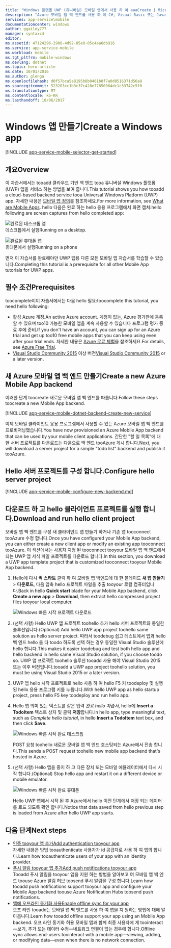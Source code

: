 ```yaml
---
title: "Windows 플랫폼 UWP (유니버설) 모바일 앱에서 사용 하 여 aaaCreate | Microsoft Docs"
description: "Azure 모바일 앱 백 엔드를 사용 하 여 C#, Visual Basic 또는 JavaScript에서 유니버설 Windows 플랫폼 (UWP) 앱 개발을 위한 시작 자습서 tooget이를 수행 합니다."
services: app-service\mobile
documentationcenter: windows
author: ggailey777
manager: syntaxc4
editor: 
ms.assetid: 47124296-2908-4d92-85e0-05c4aa6db916
ms.service: app-service-mobile
ms.workload: mobile
ms.tgt_pltfrm: mobile-windows
ms.devlang: dotnet
ms.topic: hero-article
ms.date: 10/01/2016
ms.author: glenga
ms.openlocfilehash: d0f57bca5a8195b8b0461b8f7a0d8516371d56a8
ms.sourcegitcommit: 523283cc1b3c37c428e77850964dc1c33742c5f0
ms.translationtype: MT
ms.contentlocale: ko-KR
ms.lasthandoff: 10/06/2017
---
```

# <a name="create-a-windows-app"></a><span data-ttu-id="f2745-103">Windows 앱 만들기</span><span class="sxs-lookup"><span data-stu-id="f2745-103">Create a Windows app</span></span>
[!INCLUDE [app-service-mobile-selector-get-started](../../includes/app-service-mobile-selector-get-started.md)]

## <a name="overview"></a><span data-ttu-id="f2745-104">개요</span><span class="sxs-lookup"><span data-stu-id="f2745-104">Overview</span></span>
<span data-ttu-id="f2745-105">이 자습서에서는 tooadd 클라우드 기반 백 엔드 tooa 유니버설 Windows 플랫폼 (UWP) 앱을 서비스 하는 방법을 보여 줍니다.</span><span class="sxs-lookup"><span data-stu-id="f2745-105">This tutorial shows you how tooadd a cloud-based backend service tooa Universal Windows Platform (UWP) app.</span></span> <span data-ttu-id="f2745-106">자세한 내용은 [모바일 앱 정의](app-service-mobile-value-prop.md)를 참조하세요.</span><span class="sxs-lookup"><span data-stu-id="f2745-106">For more information, see [What are Mobile Apps](app-service-mobile-value-prop.md).</span></span> <span data-ttu-id="f2745-107">hello 다음은 완료 하는 hello 응용 프로그램에서 화면 캡처:</span><span class="sxs-lookup"><span data-stu-id="f2745-107">hello following are screen captures from hello completed app:</span></span>

![완료된 데스크톱 앱](./media/app-service-mobile-windows-store-dotnet-get-started/mobile-quickstart-completed-desktop.png)   
<span data-ttu-id="f2745-109">데스크톱에서 실행</span><span class="sxs-lookup"><span data-stu-id="f2745-109">Running on a desktop.</span></span>

![완료된 휴대폰 앱](./media/app-service-mobile-windows-store-dotnet-get-started/mobile-quickstart-completed.png)  
<span data-ttu-id="f2745-111">휴대폰에서 실행</span><span class="sxs-lookup"><span data-stu-id="f2745-111">Running on a phone</span></span>

<span data-ttu-id="f2745-112">먼저 이 자습서를 완료해야만 UWP 앱용 다른 모든 모바일 앱 자습서를 학습할 수 있습니다.</span><span class="sxs-lookup"><span data-stu-id="f2745-112">Completing this tutorial is a prerequisite for all other Mobile App tutorials for UWP apps.</span></span>

## <a name="prerequisites"></a><span data-ttu-id="f2745-113">필수 조건</span><span class="sxs-lookup"><span data-stu-id="f2745-113">Prerequisites</span></span>
<span data-ttu-id="f2745-114">toocomplete이이 자습서에서는 다음 hello 필요:</span><span class="sxs-lookup"><span data-stu-id="f2745-114">toocomplete this tutorial, you need hello following:</span></span>

* <span data-ttu-id="f2745-115">활성 Azure 계정.</span><span class="sxs-lookup"><span data-stu-id="f2745-115">An active Azure account.</span></span> <span data-ttu-id="f2745-116">계정이 없는, Azure 평가판에 등록할 수 있으며 too10 가능한 모바일 앱을 계속 사용할 수 있습니다 프로그램 평가 종료 후에 준비.</span><span class="sxs-lookup"><span data-stu-id="f2745-116">If you don't have an account, you can sign up for an Azure trial and get up too10 free mobile apps that you can keep using even after your trial ends.</span></span> <span data-ttu-id="f2745-117">자세한 내용은 [Azure 무료 체험](https://azure.microsoft.com/pricing/free-trial/)을 참조하세요.</span><span class="sxs-lookup"><span data-stu-id="f2745-117">For details, see [Azure Free Trial](https://azure.microsoft.com/pricing/free-trial/).</span></span>
* <span data-ttu-id="f2745-118">[Visual Studio Community 2015] 이상 버전</span><span class="sxs-lookup"><span data-stu-id="f2745-118">[Visual Studio Community 2015] or a later version.</span></span>

## <a name="create-a-new-azure-mobile-app-backend"></a><span data-ttu-id="f2745-119">새 Azure 모바일 앱 백 엔드 만들기</span><span class="sxs-lookup"><span data-stu-id="f2745-119">Create a new Azure Mobile App backend</span></span>
<span data-ttu-id="f2745-120">이러한 단계 toocreate 새로운 모바일 앱 백 엔드를 따릅니다.</span><span class="sxs-lookup"><span data-stu-id="f2745-120">Follow these steps toocreate a new Mobile App backend.</span></span>

[!INCLUDE [app-service-mobile-dotnet-backend-create-new-service](../../includes/app-service-mobile-dotnet-backend-create-new-service.md)]

<span data-ttu-id="f2745-121">이제 모바일 클라이언트 응용 프로그램에서 사용할 수 있는 Azure 모바일 앱 백 엔드를 프로비저닝했습니다.</span><span class="sxs-lookup"><span data-stu-id="f2745-121">You have now provisioned an Azure Mobile App backend that can be used by your mobile client applications.</span></span> <span data-ttu-id="f2745-122">간단한 "할 일 목록"에 대 한 서버 프로젝트를 다운로드는 다음으로 백 엔드 tooAzure 게시 합니다.</span><span class="sxs-lookup"><span data-stu-id="f2745-122">Next, you will download a server project for a simple "todo list" backend and publish it tooAzure.</span></span>

## <a name="configure-hello-server-project"></a><span data-ttu-id="f2745-123">Hello 서버 프로젝트를 구성 합니다.</span><span class="sxs-lookup"><span data-stu-id="f2745-123">Configure hello server project</span></span>
[!INCLUDE [app-service-mobile-configure-new-backend.md](../../includes/app-service-mobile-configure-new-backend.md)]

## <a name="download-and-run-hello-client-project"></a><span data-ttu-id="f2745-124">다운로드 하 고 hello 클라이언트 프로젝트를 실행 합니다.</span><span class="sxs-lookup"><span data-stu-id="f2745-124">Download and run hello client project</span></span>
<span data-ttu-id="f2745-125">모바일 앱 백 엔드를 구성 새 클라이언트 앱 만들기 하거나 기존 앱 tooconnect tooAzure 수정 합니다.</span><span class="sxs-lookup"><span data-stu-id="f2745-125">Once you have configured your Mobile App backend, you can either create a new client app or modify an existing app tooconnect tooAzure.</span></span> <span data-ttu-id="f2745-126">이 섹션에서는 사용자 지정 된 tooconnect tooyour 모바일 앱 백 엔드에서 되는 UWP 앱 서식 파일 프로젝트를 다운로드 합니다.</span><span class="sxs-lookup"><span data-stu-id="f2745-126">In this section, you download a UWP app template project that is customized tooconnect tooyour Mobile App backend.</span></span>

1. <span data-ttu-id="f2745-127">Hello에 다시 **퀵 스타트** 클릭 하 여 모바일 앱 백엔드에 대 한 블레이드 **새 앱 만들기** > **다운로드**, 다음 압축 hello 프로젝트 파일을 추출 tooyour 로컬 컴퓨터입니다.</span><span class="sxs-lookup"><span data-stu-id="f2745-127">Back in hello **Quick start** blade for your Mobile App backend, click **Create a new app** > **Download**, then extract hello compressed project files tooyour local computer.</span></span>

    ![Windows 빠른 시작 프로젝트 다운로드](./media/app-service-mobile-windows-store-dotnet-get-started/mobile-app-windows-quickstart.png)
2. <span data-ttu-id="f2745-129">(선택 사항) Hello UWP 앱 프로젝트 toohello 추가 hello 서버 프로젝트와 동일한 솔루션입니다.</span><span class="sxs-lookup"><span data-stu-id="f2745-129">(Optional) Add hello UWP app project toohello same solution as hello server project.</span></span> <span data-ttu-id="f2745-130">따라서 toodebug 쉽고 테스트에서 앱과 hello 백 엔드 hello 둘 다 toodo 하도록 선택 하는 경우 동일한 Visual Studio 솔루션에 hello 합니다.</span><span class="sxs-lookup"><span data-stu-id="f2745-130">This makes it easier toodebug and test both hello app and hello backend in hello same Visual Studio solution, if you choose toodo so.</span></span> <span data-ttu-id="f2745-131">UWP 앱 프로젝트 toohello 솔루션 tooadd 사용 해야 Visual Studio 2015 또는 이후 버전입니다.</span><span class="sxs-lookup"><span data-stu-id="f2745-131">tooadd a UWP app project toohello solution, you must be using Visual Studio 2015 or a later version.</span></span>
3. <span data-ttu-id="f2745-132">UWP 앱 hello 시작 프로젝트로 hello 사용 하 여 hello F5 키 toodeploy 및 실행된 hello 응용 프로그램 키를 누릅니다.</span><span class="sxs-lookup"><span data-stu-id="f2745-132">With hello UWP app as hello startup project, press hello F5 key toodeploy and run hello app.</span></span>
4. <span data-ttu-id="f2745-133">Hello 앱 의미 있는 텍스트를 같은 입력 *완료 hello 자습서*, hello에 **Insert a TodoItem** 텍스트 상자 및 클릭 **저장**합니다.</span><span class="sxs-lookup"><span data-stu-id="f2745-133">In hello app, type meaningful text, such as *Complete hello tutorial*, in hello **Insert a TodoItem** text box, and then click **Save**.</span></span>

    ![Windows 빠른 시작 완료 데스크톱](./media/app-service-mobile-windows-store-dotnet-get-started/mobile-quickstart-startup.png)

    <span data-ttu-id="f2745-135">POST 요청 toohello 새로운 모바일 앱 백 엔드 호스팅되는 Azure에서 전송 합니다.</span><span class="sxs-lookup"><span data-stu-id="f2745-135">This sends a POST request toohello new mobile app backend that's hosted in Azure.</span></span>
5. <span data-ttu-id="f2745-136">(선택 사항) Hello 앱을 중지 하 고 다른 장치 또는 모바일 에뮬레이터에서 다시 시작 합니다.</span><span class="sxs-lookup"><span data-stu-id="f2745-136">(Optional) Stop hello app and restart it on a different device or mobile emulator.</span></span>

    ![Windows 빠른 시작 완료 휴대폰](./media/app-service-mobile-windows-store-dotnet-get-started/mobile-quickstart-completed.png)

    <span data-ttu-id="f2745-138">Hello UWP 앱에서 시작 된 후 Azure에서 hello 이전 단계에서 저장 되는 데이터를 로드 되도록 확인 합니다.</span><span class="sxs-lookup"><span data-stu-id="f2745-138">Notice that data saved from hello previous step is loaded from Azure after hello UWP app starts.</span></span>

## <a name="next-steps"></a><span data-ttu-id="f2745-139">다음 단계</span><span class="sxs-lookup"><span data-stu-id="f2745-139">Next steps</span></span>
* [<span data-ttu-id="f2745-140">인증 tooyour 앱 추가</span><span class="sxs-lookup"><span data-stu-id="f2745-140">Add authentication tooyour app</span></span>](app-service-mobile-windows-store-dotnet-get-started-users.md)  
  <span data-ttu-id="f2745-141">자세한 내용은 방법 tooauthenticate 사용자가 id 공급자로 사용 하 여 앱의 합니다.</span><span class="sxs-lookup"><span data-stu-id="f2745-141">Learn how tooauthenticate users of your app with an identity provider.</span></span>
* [<span data-ttu-id="f2745-142">푸시 알림 tooyour 앱 추가</span><span class="sxs-lookup"><span data-stu-id="f2745-142">Add push notifications tooyour app</span></span>](app-service-mobile-windows-store-dotnet-get-started-push.md)  
  <span data-ttu-id="f2745-143">Tooadd 푸시 알림을 tooyour 앱을 지원 하는 방법을 알아보고 여 모바일 앱 백 엔드 toouse Azure 알림 허브 toosend 푸시 알림을 구성 합니다.</span><span class="sxs-lookup"><span data-stu-id="f2745-143">Learn how tooadd push notifications support tooyour app and configure your Mobile App backend toouse Azure Notification Hubs toosend push notifications.</span></span>
* [<span data-ttu-id="f2745-144">앱에 오프라인 동기화 사용</span><span class="sxs-lookup"><span data-stu-id="f2745-144">Enable offline sync for your app</span></span>](app-service-mobile-windows-store-dotnet-get-started-offline-data.md)  
  <span data-ttu-id="f2745-145">오프 라인 tooadd는 모바일 앱 백 엔드를 사용 하 여 앱을 지 원하는 방법에 대해 알아봅니다.</span><span class="sxs-lookup"><span data-stu-id="f2745-145">Learn how tooadd offline support your app using an Mobile App backend.</span></span> <span data-ttu-id="f2745-146">오프 라인 동기화 허용 모바일 앱과 함께 최종 사용자에 게 toointeract&mdash;보기, 추가 또는 데이터 수정&mdash;네트워크 연결이 없는 경우에 합니다.</span><span class="sxs-lookup"><span data-stu-id="f2745-146">Offline sync allows end-users toointeract with a mobile app&mdash;viewing, adding, or modifying data&mdash;even when there is no network connection.</span></span>

<!-- Anchors. -->
<!-- Images. -->
<!-- URLs. -->
[Mobile App SDK]: http://go.microsoft.com/fwlink/?LinkId=257545
[Azure portal]: https://portal.azure.com/
[Visual Studio Community 2015]: https://go.microsoft.com/fwLink/p/?LinkID=534203
